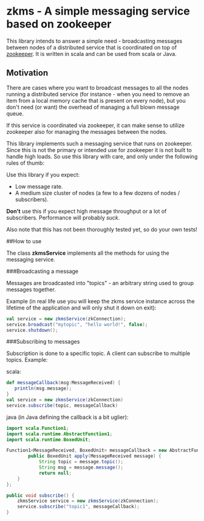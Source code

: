 zkms - A simple messaging service based on zookeeper 
====

This library intends to answer a simple need - broadcasting messages between nodes of a distributed service that is coordinated on top of [zookeeper](http://zookeeper.apache.org/). It is written in scala and can be used from scala or Java.

Motivation
----

There are cases where you want to broadcast messages to all the nodes running a distributed service (for instance - when you need to remove an item from a local memory cache that is present on every node), but you don't need (or want) the overhead of managing a full blown message queue.

If this service is coordinated via zookeeper, it can make sense to utilize zookeeper also for managing the messages between the nodes.

This library implements such a messaging service that runs on zookeeper. Since this is not the primary or intended use for zookeeper it is not built to handle high loads. So use this library with care, and only under the following rules of thumb:

Use this library if you expect:

- Low message rate.
- A medium size cluster of nodes (a few to a few dozens of nodes / subscribers).

**Don't** use this if you expect high message throughput or a lot of subscribers. Performance will probably *suck*.

Also note that this has not been thoroughly tested yet, so do your own tests!

##How to use


The class **zkmsService** implements all the methods for using the messaging service.

###Broadcasting a message

Messages are broadcasted into "topics" - an arbitrary string used to group messages together. 

Example (in real life use you will keep the zkms service instance across the lifetime of the application and will only shut it down on exit):

```scala
val service = new zkmsService(zkConnection);
service.broadcast("mytopic", "hello world!", false);
service.shutdown();
```

###Subscribing to messages

Subscription is done to a specific topic. A client can subscribe to multiple topics.
Example:

scala:

```scala
def messageCallback(msg:MessageReceived) {
   println(msg.message);
}
val service = new zkmsService(zkConnection)
service.subscribe(topic, messageCallback)
```

java (in Java defining the callback is a bit uglier):

```java
import scala.Function1;
import scala.runtime.AbstractFunction1;
import scala.runtime.BoxedUnit;

Function1<MessageReceived, BoxedUnit> messageCallback = new AbstractFunction1<MessageReceived, BoxedUnit>() {
	    public BoxedUnit apply(MessageReceived message) {
	    	String topic = message.topic();
	    	String msg = message.message();
	        return null;
    }
};

public void subscribe() {	
	zkmsService service = new zkmsService(zkConnection);
	service.subscribe("topic1", messageCallback);
}
```
